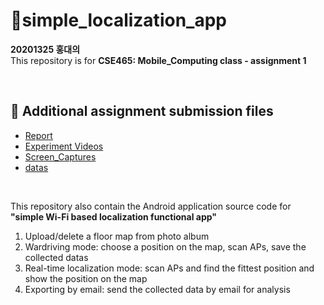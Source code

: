 # 📱simple_localization_app
**20201325 홍대의**  
This repository is for **CSE465: Mobile_Computing class - assignment 1**  <br/>

<br/>

## 🤲 Additional assignment submission files

- [Report](https://github.com/HongDay/simple_localization_app/assignment1_report_20201325.pdf)
- [Experiment Videos](https://github.com/HongDay/simple_localization_app/experiment_video)
- [Screen_Captures](https://github.com/HongDay/simple_localization_app/Screen_captures)
- [datas](https://github.com/HongDay/simple_localization_app/data)
<br/>


This repository also contain the Android application source code for  
**"simple Wi-Fi based localization functional app"**

1. Upload/delete a floor map from photo album
2. Wardriving mode: choose a position on the map, scan APs, save the collected datas
3. Real-time localization mode: scan APs and find the fittest position and show the position on the map
4. Exporting by email: send the collected data by email for analysis